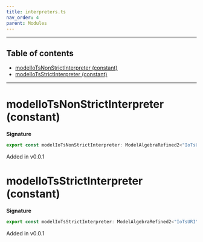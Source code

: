 ```yaml
---
title: interpreters.ts
nav_order: 4
parent: Modules
---
```


---

<h2 class="text-delta">Table of contents</h2>

- [modelIoTsNonStrictInterpreter (constant)](#modeliotsnonstrictinterpreter-constant)
- [modelIoTsStrictInterpreter (constant)](#modeliotsstrictinterpreter-constant)

---

# modelIoTsNonStrictInterpreter (constant)

**Signature**

```ts
export const modelIoTsNonStrictInterpreter: ModelAlgebraRefined2<"IoTsURI"> & ModelAlgebraNewtype2<"IoTsURI"> & ModelAlgebraUnknown2<"IoTsURI"> & ModelAlgebraPrimitive2<"IoTsURI"> & ModelAlgebraIntersection2<"IoTsURI"> & ModelAlgebraUnions2<"IoTsURI"> & ModelAlgebraTaggedUnions2<"IoTsURI"> & ModelAlgebraStrMap2<"IoTsURI"> & ModelAlgebraSet2<"IoTsURI"> & ModelAlgebraRecursive2<"IoTsURI"> & ModelAlgebraObject2<"IoTsURI"> = ...
```

Added in v0.0.1

# modelIoTsStrictInterpreter (constant)

**Signature**

```ts
export const modelIoTsStrictInterpreter: ModelAlgebraRefined2<"IoTsURI"> & ModelAlgebraNewtype2<"IoTsURI"> & ModelAlgebraUnknown2<"IoTsURI"> & ModelAlgebraPrimitive2<"IoTsURI"> & ModelAlgebraIntersection2<"IoTsURI"> & ModelAlgebraUnions2<"IoTsURI"> & ModelAlgebraTaggedUnions2<"IoTsURI"> & ModelAlgebraStrMap2<"IoTsURI"> & ModelAlgebraSet2<"IoTsURI"> & ModelAlgebraRecursive2<"IoTsURI"> & ModelAlgebraObject2<"IoTsURI"> = ...
```

Added in v0.0.1

